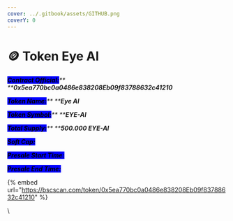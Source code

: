 ```yaml
---
cover: ../.gitbook/assets/GITHUB.png
coverY: 0
---
```


# 🪙 Token Eye AI

_<mark style="background-color:blue;">**Contract Official:**</mark>** ****0x5ea770bc0a0486e838208Eb09f83788632c41210**_

_<mark style="background-color:blue;">**Token Name:**</mark>** ****Eye AI**_

_<mark style="background-color:blue;">**Token Symbol:**</mark>** ****EYE-AI**_

_<mark style="background-color:blue;">**Total Supply:**</mark>** ****500.000 EYE-AI**_

_<mark style="background-color:blue;">**Soft Cap:**</mark>_

_<mark style="background-color:blue;">**Presale Start Time:**</mark>_

_<mark style="background-color:blue;">**Presale End Time:**</mark>_

{% embed url="https://bscscan.com/token/0x5ea770bc0a0486e838208Eb09f83788632c41210" %}



\


